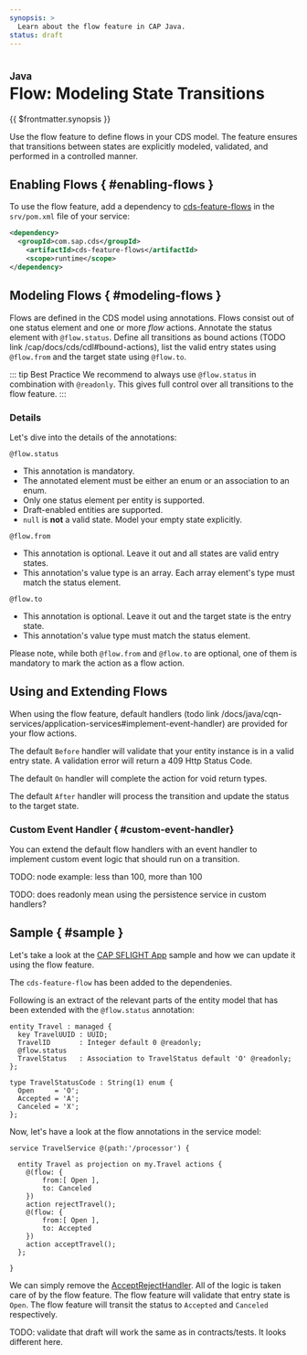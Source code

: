 ```yaml
---
synopsis: >
  Learn about the flow feature in CAP Java.
status: draft
---
```


# Flow: Modeling State Transitions <Beta /> <Since version="4.0.0" of="com.sap.cds:cds-feature-flow" />
<style scoped>
  h1:before {
    content: "Java"; display: block; font-size: 60%; margin: 0 0 .2em;
  }
</style>

{{ $frontmatter.synopsis }}

Use the flow feature to define flows in your CDS model. The feature ensures that transitions between states are explicitly modeled, validated, and performed in a controlled manner.

## Enabling Flows { #enabling-flows }

To use the flow feature, add a dependency to [cds-feature-flows](TODO) in the `srv/pom.xml` file of your service:

```xml
<dependency>
  <groupId>com.sap.cds</groupId>
    <artifactId>cds-feature-flows</artifactId>
    <scope>runtime</scope>
</dependency>
```

## Modeling Flows { #modeling-flows }

Flows are defined in the CDS model using annotations. Flows consist out of one status element and one or more _flow_ actions. Annotate the status element with `@flow.status`. Define all transitions as bound actions (TODO link /cap/docs/cds/cdl#bound-actions), list the valid entry states using `@flow.from` and the target state using `@flow.to`. 

::: tip Best Practice
We recommend to always use `@flow.status` in combination with `@readonly`.
This gives full control over all transitions to the flow feature.
:::

### Details
Let's dive into the details of the annotations:

`@flow.status`
- This annotation is mandatory. 
- The annotated element must be either an enum or an association to an enum.
- Only one status element per entity is supported.
- Draft-enabled entities are supported.
- `null` is **not** a valid state. Model your empty state explicitly. 

`@flow.from`
- This annotation is optional. Leave it out and all states are valid entry states.
- This annotation's value type is an array. Each array element's type must match the status element.

`@flow.to`
- This annotation is optional. Leave it out and the target state is the entry state.
- This annotation's value type must match the status element.

Please note, while both `@flow.from` and `@flow.to` are optional, one of them is mandatory to mark the action as a flow action.

## Using and Extending Flows
When using the flow feature, default handlers (todo link /docs/java/cqn-services/application-services#implement-event-handler) are provided for your flow actions.

The default `Before` handler will validate that your entity instance is in a valid entry state. A validation error will return a 409 Http Status Code.

The default `On` handler will complete the action for void return types.

The default `After` handler will process the transition and update the status to the target state.

### Custom Event Handler { #custom-event-handler}
You can extend the default flow handlers with an event handler to implement custom event logic that should run on a transition. 

TODO: node example: less than 100, more than 100

TODO: does readonly mean using the persistence service in custom handlers?


## Sample { #sample }

Let's take a look at the [CAP SFLIGHT App](https://github.com/SAP-samples/cap-sflight) sample and how we can update it using the flow feature.

The `cds-feature-flow` has been added to the dependenies.

Following is an extract of the relevant parts of the entity model that has been extended with the `@flow.status` annotation:

```cds
entity Travel : managed {
  key TravelUUID : UUID;
  TravelID       : Integer default 0 @readonly;
  @flow.status
  TravelStatus   : Association to TravelStatus default 'O' @readonly;
};

type TravelStatusCode : String(1) enum {
  Open     = 'O';
  Accepted = 'A';
  Canceled = 'X';
};
```

Now, let's have a look at the flow annotations in the service model:

```cds
service TravelService @(path:'/processor') {

  entity Travel as projection on my.Travel actions {
    @(flow: { 
        from:[ Open ],                     
        to: Canceled 
    })
    action rejectTravel();
    @(flow: { 
        from:[ Open ],                     
        to: Accepted 
    })
    action acceptTravel();
  };

}
```

We can simply remove the [AcceptRejectHandler](https://github.com/SAP-samples/cap-sflight/blob/main/srv/src/main/java/com/sap/cap/sflight/processor/AcceptRejectHandler.java). All of the logic is taken care of by the flow feature. The flow feature will validate that entry state is `Open`. The flow feature will transit the status to `Accepted` and `Canceled` respectively. 

TODO: validate that draft will work the same as in contracts/tests. It looks different here.




